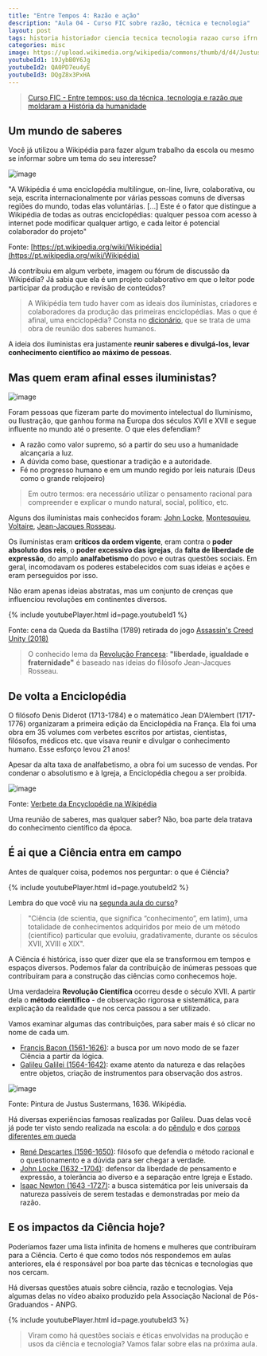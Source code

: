 ```yaml
---
title: "Entre Tempos 4: Razão e ação"
description: "Aula 04 - Curso FIC sobre razão, técnica e tecnologia"
layout: post
tags: historia historiador ciencia tecnica tecnologia razao curso ifrn history fic metodo cientifico iluminismo acao
categories: misc
image: https://upload.wikimedia.org/wikipedia/commons/thumb/d/d4/Justus_Sustermans_-_Portrait_of_Galileo_Galilei%2C_1636.jpg/390px-Justus_Sustermans_-_Portrait_of_Galileo_Galilei%2C_1636.jpg
youtubeId1: 19JybB0Y6Jg
youtubeId2: QA0PD7eu4yE 
youtubeId3: DQgZ8x3PxHA
---
```


> [Curso FIC - Entre tempos: uso da técnica, tecnologia e razão que moldaram a História da humanidade](https://0jonjo.github.io/_pages/entretempos/)

## Um mundo de saberes

Você já utilizou a Wikipédia para fazer algum trabalho da escola ou mesmo se informar sobre um tema do seu interesse? 

![image](https://upload.wikimedia.org/wikipedia/commons/thumb/8/80/Wikipedia-logo-v2.svg/225px-Wikipedia-logo-v2.svg.png)

"A Wikipédia é uma enciclopédia multilíngue, on-line, livre, colaborativa, ou seja, escrita internacionalmente por várias pessoas comuns de diversas regiões do mundo, todas elas voluntárias. [...] Este é o fator que distingue a Wikipédia de todas as outras enciclopédias: qualquer pessoa com acesso à internet pode modificar qualquer artigo, e cada leitor é potencial colaborador do projeto"

Fonte: [https://pt.wikipedia.org/wiki/Wikipédia](https://pt.wikipedia.org/wiki/Wikipédia)

Já contribuiu em algum verbete, imagem ou fórum de discussão da Wikipédia? Já sabia que ela é um projeto colaborativo em que o leitor pode participar da produção e revisão de conteúdos?

> A Wikipédia tem tudo haver com as ideais dos iluministas, criadores e colaboradores da produção das primeiras enciclopédias. Mas o que é afinal, uma enciclopédia? Consta no [dicionário](https://dicionario.priberam.org/enciclop%C3%A9dia), que se trata de uma obra de reunião dos saberes humanos.

A ideia dos iluministas era justamente **reunir saberes e divulgá-los, levar conhecimento científico ao máximo de pessoas**.

## Mas quem eram afinal esses iluministas?

![image](https://pics.me.me/thumb_question-mark-guy-meme-49092553.png)

Foram pessoas que fizeram parte do movimento intelectual do Iluminismo, ou Ilustração, que ganhou forma na Europa dos séculos XVII e XVII e segue influente no mundo até o presente. O que eles defendiam?

- A razão como valor supremo, só a partir do seu uso a humanidade alcançaria a luz.
- A dúvida como base, questionar a tradição e a autoridade.
- Fé no progresso humano e em um mundo regido por leis naturais (Deus como o grande relojoeiro)

> Em outro termos: era necessário utilizar o pensamento racional para compreender e explicar o mundo natural, social, político, etc.

Alguns dos iluministas mais conhecidos foram: [John Locke](https://pt.wikipedia.org/wiki/John_Locke), [Montesquieu](https://pt.wikipedia.org/wiki/Montesquieu), [Voltaire](https://pt.wikipedia.org/wiki/Voltaire), [Jean-Jacques Rosseau](https://pt.wikipedia.org/wiki/Jean-Jacques_Rousseau).

Os iluministas eram **críticos da ordem vigente**, eram contra o **poder absoluto dos reis**, o **poder excessivo das igrejas**, da **falta de liberdade de expressão**, do amplo **analfabetismo** do povo e outras questões sociais. Em geral, incomodavam os poderes estabelecidos com suas ideias e ações e eram perseguidos por isso.

Não eram apenas ideias abstratas, mas um conjunto de crenças que influenciou revoluções em continentes diversos.

{% include youtubePlayer.html id=page.youtubeId1 %}

Fonte: cena da Queda da Bastilha (1789) retirada do jogo [Assassin's Creed Unity (2018)](https://www.ubisoft.com/pt-br/game/assassins-creed/unity)

> O conhecido lema da [Revolução Francesa](https://pt.wikipedia.org/wiki/Revolu%C3%A7%C3%A3o_Francesa): **"liberdade, igualdade e fraternidade"** é baseado nas ideias do filósofo Jean-Jacques Rosseau. 

## De volta a Enciclopédia

O filósofo Denis Diderot (1713-1784) e o matemático Jean D’Alembert (1717-1776) organizaram a primeira edição da Enciclopédia na França. Ela foi uma obra em 35 volumes com verbetes escritos por artistas, cientistas, filósofos, médicos etc. que visava reunir e divulgar o conhecimento humano. Esse esforço levou 21 anos!

Apesar da alta taxa de analfabetismo, a obra foi um sucesso de vendas. Por condenar o absolutismo e à Igreja, a Enciclopédia chegou a ser proibida.

![image](https://upload.wikimedia.org/wikipedia/commons/thumb/2/2b/Encyclopedie_de_D%27Alembert_et_Diderot_-_Premiere_Page_-_ENC_1-NA5.jpg/345px-Encyclopedie_de_D%27Alembert_et_Diderot_-_Premiere_Page_-_ENC_1-NA5.jpg)

Fonte: [Verbete da Encyclopédie na Wikipédia](https://pt.wikipedia.org/wiki/Encyclop%C3%A9die)

Uma reunião de saberes, mas qualquer saber? Não, boa parte dela tratava do conhecimento científico da época.

## É ai que a Ciência entra em campo

Antes de qualquer coisa, podemos nos perguntar: o que é Ciência? 

{% include youtubePlayer.html id=page.youtubeId2 %}

Lembra do que você viu na [segunda aula do curso](https://0jonjo.github.io/_pages/construindo-conceitos/)?

> "Ciência (de scientia, que significa “conhecimento”, em latim), uma totalidade de conhecimentos adquiridos por meio de um método (científico) particular que evoluiu, gradativamente, durante os séculos XVII, XVIII e XIX".

A Ciência é histórica, isso quer dizer que ela se transformou em tempos e espaços diversos. Podemos falar da contribuição de inúmeras pessoas que contribuíram para a construção das ciências como conhecemos hoje. 

Uma verdadeira **Revolução Científica** ocorreu desde o século XVII. A partir dela o **método científico** - de observação rigorosa e sistemática, para explicação da realidade que nos cerca passou a ser utilizado. 

Vamos examinar algumas das contribuições, para saber mais é só clicar no nome de cada um.

- [Francis Bacon (1561-1626)](https://pt.wikipedia.org/wiki/Francis_Bacon): a busca por um novo modo de se fazer Ciência a partir da lógica.
- [Galileu Galilei (1564-1642)](https://pt.wikipedia.org/wiki/Galileu_Galilei): exame atento da natureza e das relações entre objetos, criação de instrumentos para observação dos astros.

![image](https://upload.wikimedia.org/wikipedia/commons/thumb/d/d4/Justus_Sustermans_-_Portrait_of_Galileo_Galilei%2C_1636.jpg/390px-Justus_Sustermans_-_Portrait_of_Galileo_Galilei%2C_1636.jpg)

Fonte: Pintura de Justus Sustermans, 1636. Wikipédia.

Há diversas experiências famosas realizadas por Galileu. Duas delas você já pode ter visto sendo realizada na escola: a do [pêndulo](https://www.youtube.com/watch?v=4BELqeGWvZo) e dos [corpos diferentes em queda](https://youtu.be/GWS4XAb0tfo?t=65)

- [René Descartes (1596-1650)](https://pt.wikipedia.org/wiki/Ren%C3%A9_Descartes): filósofo que defendia o método racional e o questionamento e a dúvida para ser chegar a verdade.
- [John Locke (1632 -1704)](https://pt.wikipedia.org/wiki/John_Locke): defensor da liberdade de pensamento e expressão, a tolerância ao diverso e a separação entre Igreja e Estado.
- [Isaac Newton (1643 -1727)](https://pt.wikipedia.org/wiki/Isaac_Newton): a busca sistemática por leis universais da natureza passíveis de serem testadas e demonstradas por meio da razão.

## E os impactos da Ciência hoje?

Poderíamos fazer uma lista infinita de homens e mulheres que contribuíram para a Ciência. Certo é que como todos nós respondemos em aulas anteriores, ela é responsável por boa parte das técnicas e tecnologias que nos cercam.

Há diversas questões atuais sobre ciência, razão e tecnologias. Veja algumas delas no vídeo abaixo produzido pela Associação Nacional de Pós-Graduandos - ANPG.

{% include youtubePlayer.html id=page.youtubeId3 %}

> Viram como há questões sociais e éticas envolvidas na produção e usos da ciência e tecnologia? Vamos falar sobre elas na próxima aula. 
